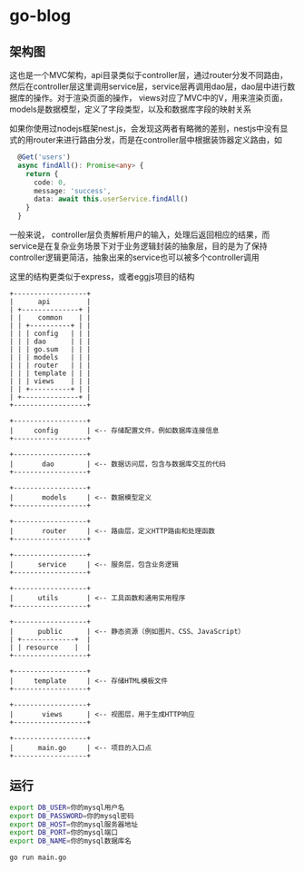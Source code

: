 # go-blog

## 架构图
这也是一个MVC架构，api目录类似于controller层，通过router分发不同路由，然后在controller层这里调用service层，service层再调用dao层，dao层中进行数据库的操作。对于渲染页面的操作， views对应了MVC中的V，用来渲染页面，models是数据模型，定义了字段类型，以及和数据库字段的映射关系

如果你使用过nodejs框架nest.js，会发现这两者有略微的差别，nestjs中没有显式的用router来进行路由分发，而是在controller层中根据装饰器定义路由，如

```ts
  @Get('users')
  async findAll(): Promise<any> {
    return {
      code: 0,
      message: 'success',
      data: await this.userService.findAll()
    }
  }
```

一般来说， controller层负责解析用户的输入，处理后返回相应的结果，而service是在复杂业务场景下对于业务逻辑封装的抽象层，目的是为了保持controller逻辑更简洁，抽象出来的service也可以被多个controller调用

这里的结构更类似于express，或者eggjs项目的结构
```
+------------------+
|      api         |
| +--------------+ |
| |    common    | |
| | +----------+ | |
| | | config   | | |
| | | dao      | | |
| | | go.sum   | | |
| | | models   | | |
| | | router   | | |
| | | template | | |
| | | views    | | |
| | +----------+ | |
| +--------------+ |
+------------------+

+------------------+
|     config       | <-- 存储配置文件，例如数据库连接信息
+------------------+

+------------------+
|       dao        | <-- 数据访问层，包含与数据库交互的代码
+------------------+

+------------------+
|       models     | <-- 数据模型定义
+------------------+

+------------------+
|       router     | <-- 路由层，定义HTTP路由和处理函数
+------------------+

+------------------+
|      service     | <-- 服务层，包含业务逻辑
+------------------+

+------------------+
|      utils       | <-- 工具函数和通用实用程序
+------------------+

+------------------+
|      public      | <-- 静态资源（例如图片、CSS、JavaScript）
| +-------------+  |
| | resource    |  |
+------------------+

+------------------+
|     template     | <-- 存储HTML模板文件
+------------------+

+------------------+
|       views      | <-- 视图层，用于生成HTTP响应
+------------------+

+------------------+
|      main.go     | <-- 项目的入口点
+------------------+

```

## 运行

```bash
export DB_USER=你的mysql用户名
export DB_PASSWORD=你的mysql密码
export DB_HOST=你的mysql服务器地址
export DB_PORT=你的mysql端口
export DB_NAME=你的mysql数据库名

go run main.go
```
